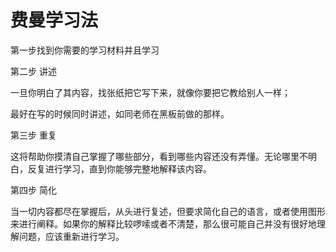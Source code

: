 # 费曼学习法

第一步找到你需要的学习材料并且学习

第二步 讲述

一旦你明白了其内容，找张纸把它写下来，就像你要把它教给别人一样；

最好在写的时候同时讲述，如同老师在黑板前做的那样。

第三步 重复

这将帮助你摸清自己掌握了哪些部分，看到哪些内容还没有弄懂。无论哪里不明白，反复进行学习，直到你能够完整地解释该内容。

第四步 简化

当一切内容都尽在掌握后，从头进行复述，但要求简化自己的语言，或者使用图形来进行阐释。如果你的解释比较啰嗦或者不清楚，那么很可能自己并没有很好地理解问题，应该重新进行学习。
